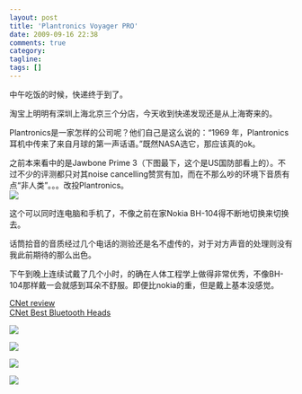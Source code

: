 ```yaml
---
layout: post
title: 'Plantronics Voyager PRO'
date: 2009-09-16 22:38
comments: true
category: 
tagline: 
tags: []
---
```

    

中午吃饭的时候，快递终于到了。  
  
淘宝上明明有深圳上海北京三个分店，今天收到快递发现还是从上海寄来的。

Plantronics是一家怎样的公司呢？他们自己是这么说的：“1969 年，Plantronics 耳机中传来了来自月球的第一声话语。”既然NASA选它，那应该真的ok。

之前本来看中的是Jawbone Prime 3（下图最下，这个是US国防部看上的）。不过不少的评测都只对其noise cancelling赞赏有加，而在不那么吵的环境下音质有点“非人类”。。。改投Plantronics。  
[![](https://wlsanw.bay.livefilestore.com/y1mR3JTfTeGYCf5C8ku07sQ-UJI7D0KZa6WGxJ3yFWTDRqvqvKTVGSS-m4D7-Z4J4n4lGJpiAR5c4ECe-ebvLWD3z-f9e2BPS6heHVpFkk9Pr25kXS5UHgQFLdUMRdEryAHvHK-no7ugdvMtRSTbsMqYw/340x.jpg)](https://wlsanw.bay.livefilestore.com/y1mR3JTfTeGYCf5C8ku07sQ-UJI7D0KZa6WGxJ3yFWTDRqvqvKTVGSS-m4D7-Z4J4n4lGJpiAR5c4ECe-ebvLWD3z-f9e2BPS6heHVpFkk9Pr25kXS5UHgQFLdUMRdEryAHvHK-no7ugdvMtRSTbsMqYw/340x.jpg)

  
这个可以同时连电脑和手机了，不像之前在家Nokia BH-104得不断地切换来切换去。  
  
话筒拾音的音质经过几个电话的测验还是名不虚传的，对于对方声音的处理则没有我此前期待的那么出色。

下午到晚上连续试戴了几个小时，的确在人体工程学上做得非常优秀，不像BH-104那样戴一会就感到耳朵不舒服。即便比nokia的重，但是戴上基本没感觉。  
  
[CNet review](http://reviews.cnet.com/headsets/plantronics-voyager-pro/4505-13831_7-33628984.html)  
[CNet Best Bluetooth Heads](http://reviews.cnet.com/best-bluetooth-headsets/?tag=rb_content;contentNav)

[![](https://wlsanw.bay.livefilestore.com/y1mys2I0G-wLPsKpMHmmjG4iUbDSDHTDvMY4I1Z2Yf1ckmwHDBAOjvSyfR0ChVLGOMbr1vfnlmCZs71Ywr0A8Lg1zT64jI1pfhh0CFeYUTb0BiBzpWb7I38kphHu4kXBbbPiXopwKb-Hlu-Vjjr-Pqyxw/Picture_12.17995038.png)](https://wlsanw.bay.livefilestore.com/y1mys2I0G-wLPsKpMHmmjG4iUbDSDHTDvMY4I1Z2Yf1ckmwHDBAOjvSyfR0ChVLGOMbr1vfnlmCZs71Ywr0A8Lg1zT64jI1pfhh0CFeYUTb0BiBzpWb7I38kphHu4kXBbbPiXopwKb-Hlu-Vjjr-Pqyxw/Picture_12.17995038.png)

[![](https://wlsanw.bay.livefilestore.com/y1miky16TzXz5utc_cbRuCHgYUVQi8JzQF0dJVLSkl5vqk-xTZXNnaKuuNSNUZR18hIEwHmMSiaYdcrBkNHs-nls3prS317oqzFAop7K4uItWkhOZnzdWuDqh2mNp42-zpguactWFZidyOb3wbGCItGCA/voyagerpro.jpg)](https://wlsanw.bay.livefilestore.com/y1miky16TzXz5utc_cbRuCHgYUVQi8JzQF0dJVLSkl5vqk-xTZXNnaKuuNSNUZR18hIEwHmMSiaYdcrBkNHs-nls3prS317oqzFAop7K4uItWkhOZnzdWuDqh2mNp42-zpguactWFZidyOb3wbGCItGCA/voyagerpro.jpg)

[![](https://wlsanw.bay.livefilestore.com/y1mi6Xq4uLSWOfLlEVGHuh1LPMx8ECkTlP-2ZE00jFHoP2WUPvjArQmGmP7MKnVdaFyeA0wwMV6lST1T57qZ7qHpgdbgSIAdxT1aar_MKoB6nsbCwpy8RFt6WnJmfhOqkDrt0xg9F31YjcQsE4yNiIacQ/voyagerpro_D.jpg)](https://wlsanw.bay.livefilestore.com/y1mi6Xq4uLSWOfLlEVGHuh1LPMx8ECkTlP-2ZE00jFHoP2WUPvjArQmGmP7MKnVdaFyeA0wwMV6lST1T57qZ7qHpgdbgSIAdxT1aar_MKoB6nsbCwpy8RFt6WnJmfhOqkDrt0xg9F31YjcQsE4yNiIacQ/voyagerpro_D.jpg)

[![](https://wlsanw.bay.livefilestore.com/y1mrO1Vlk3oTG_hfpiqY6ed6qhaYnHjU7cQnyzz6mlyCbDSiUIGpx3jkcGOvZB5ul_l5WcLkHNy7nwwmoHzdPoDTtnrAxQJgNw56sOqqaaaTJYBAfBSjHRM76Al5mRpvj2ALQXYj-CbQ1stAqLxCTc4CQ/voyagerpro_04_full.jpg)](https://wlsanw.bay.livefilestore.com/y1mrO1Vlk3oTG_hfpiqY6ed6qhaYnHjU7cQnyzz6mlyCbDSiUIGpx3jkcGOvZB5ul_l5WcLkHNy7nwwmoHzdPoDTtnrAxQJgNw56sOqqaaaTJYBAfBSjHRM76Al5mRpvj2ALQXYj-CbQ1stAqLxCTc4CQ/voyagerpro_04_full.jpg)  

